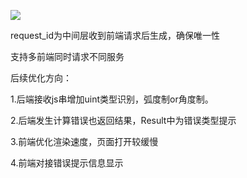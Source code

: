 ![](C:\Users\ssy\Desktop\jisuanqi\完整1\框架设计.png)

request_id为中间层收到前端请求后生成，确保唯一性

支持多前端同时请求不同服务

后续优化方向：

1.后端接收js串增加uint类型识别，弧度制or角度制。

2.后端发生计算错误也返回结果，Result中为错误类型提示

3.前端优化渲染速度，页面打开较缓慢

4.前端对接错误提示信息显示

